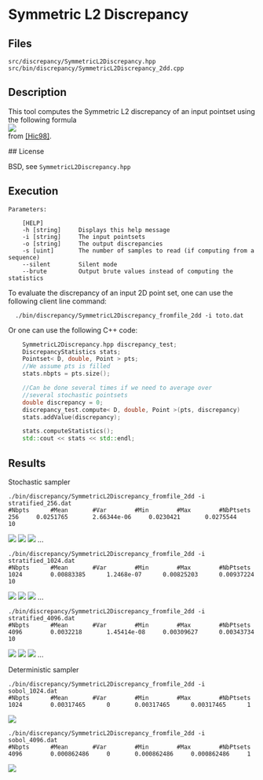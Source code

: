 # Symmetric L2 Discrepancy

## Files

    src/discrepancy/SymmetricL2Discrepancy.hpp
    src/bin/discrepancy/SymmetricL2Discrepancy_2dd.cpp


## Description

This tool computes the Symmetric L2 discrepancy of an input pointset using the following formula  
[![](data/symmetric_l2_disc/symmetric_discrepancy.png)](data/symmetric_l2_disc/symmetric_discrepancy.png)  
from [[Hic98]](http://www.ams.org/journals/mcom/1998-67-221/S0025-5718-98-00894-1/S0025-5718-98-00894-1.pdf).

## License

BSD, see `SymmetricL2Discrepancy.hpp`

## Execution

```
Parameters:  

	[HELP]
	-h [string]		Displays this help message
	-i [string]		The input pointsets
	-o [string]		The output discrepancies
	-s [uint]		The number of samples to read (if computing from a sequence)
	--silent 		Silent mode
	--brute 		Output brute values instead of computing the statistics
```			

To evaluate the discrepancy of an input 2D point set, one can use the following client line command:

      ./bin/discrepancy/SymmetricL2Discrepancy_fromfile_2dd -i toto.dat

Or one can use the following C++ code:

``` cpp   
    SymmetricL2Discrepancy.hpp discrepancy_test;
    DiscrepancyStatistics stats;
    Pointset< D, double, Point > pts;
    //We assume pts is filled
    stats.nbpts = pts.size();

    //Can be done several times if we need to average over
    //several stochastic pointsets
    double discrepancy = 0;
    discrepancy_test.compute< D, double, Point >(pts, discrepancy)
    stats.addValue(discrepancy);

    stats.computeStatistics();
    std::cout << stats << std::endl;
```    			

## Results

Stochastic sampler

```    			
./bin/discrepancy/SymmetricL2Discrepancy_fromfile_2dd -i stratified_256.dat
#Nbpts		#Mean		#Var		#Min		#Max		#NbPtsets
256		0.0251765		2.66344e-06		0.0230421		0.0275544		10
```    			

[![](data/symmetric_l2_disc/stratified_256_1.png)](data/symmetric_l2_disc/stratified_256_1.png) [![](data/symmetric_l2_disc/stratified_256_2.png)](data/symmetric_l2_disc/stratified_256_2.png) [![](data/symmetric_l2_disc/stratified_256_3.png)](data/symmetric_l2_disc/stratified_256_3.png) ...

```    			
./bin/discrepancy/SymmetricL2Discrepancy_fromfile_2dd -i stratified_1024.dat
#Nbpts		#Mean		#Var		#Min		#Max		#NbPtsets
1024		0.00883385		1.2468e-07		0.00825203		0.00937224		10
```    			

[![](data/symmetric_l2_disc/stratified_1024_1.png)](data/symmetric_l2_disc/stratified_1024_1.png) [![](data/symmetric_l2_disc/stratified_1024_2.png)](data/symmetric_l2_disc/stratified_1024_2.png) [![](data/symmetric_l2_disc/stratified_1024_3.png)](data/symmetric_l2_disc/stratified_1024_3.png) ...

```    			
./bin/discrepancy/SymmetricL2Discrepancy_fromfile_2dd -i stratified_4096.dat
#Nbpts		#Mean		#Var		#Min		#Max		#NbPtsets
4096		0.0032218		1.45414e-08		0.00309627		0.00343734		10
```    			

[![](data/symmetric_l2_disc/stratified_4096_1.png)](data/symmetric_l2_disc/stratified_4096_1.png) [![](data/symmetric_l2_disc/stratified_4096_2.png)](data/symmetric_l2_disc/stratified_4096_2.png) [![](data/symmetric_l2_disc/stratified_4096_3.png)](data/symmetric_l2_disc/stratified_4096_3.png) ...

Deterministic sampler

```    			
./bin/discrepancy/SymmetricL2Discrepancy_fromfile_2dd -i sobol_1024.dat
#Nbpts		#Mean		#Var		#Min		#Max		#NbPtsets
1024		0.00317465		0		0.00317465		0.00317465		1
```    			

[![](data/symmetric_l2_disc/sobol_1024.png)](data/symmetric_l2_disc/sobol_1024.png)

```    			
./bin/discrepancy/SymmetricL2Discrepancy_fromfile_2dd -i sobol_4096.dat
#Nbpts		#Mean		#Var		#Min		#Max		#NbPtsets
4096		0.000862486		0		0.000862486		0.000862486		1
```    			

[![](data/symmetric_l2_disc/sobol_4096.png)](data/symmetric_l2_disc/sobol_4096.png)
